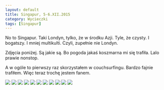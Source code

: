 ```yaml
---
layout: default
title: Singapur, 5-6.XII.2015
category: Wycieczki
tags: [Singapur]
---
```


No to Singapur. Taki Londyn, tylko, że w środku Azji. Tyle, że czysty. I bogatszy. I mniej multikulti. Czyli, zupełnie nie Londyn. 

Zdjęcia poniżej. Są jakie są. Bo pogoda jakaś koszmarna mi się trafiła. Lalo prawie nonstop. 

A w ogóle to pierwszy raz skorzystałem w couchsurfingu. Bardzo fajnie trafiłem. Więc teraz trochę jestem fanem.

<img src='https://lh3.googleusercontent.com/2gxzj5F1dCJpqsOfm0LoDWLyu96KKPtgAwfgLPkuB1E_-ANG2SBSTs_lb74aQcmKxUhcBiNf-WYF7ThdyuSHaujsGwwD06mRrsB6YTgEym_ofFD9Adzt_WL3XhV6Sg3ZCohaKoavVuOGwVSyvEdZpzD7EuE9VuvVYYtwEqn9FcId0xTaOJGfPzaMTlNCaH13bpBUt-thlJG7Wmz_2eFcWS-P7oEXZkugoCc2bx9aaF48WBXgqPutHhtGnJKMggJKwoHMjlUtcqF5q0FfP9QtmsamhvRVrAZCac33VQv8umz6O5EUXg8v03poI1lanHRpA793GS_9_9cu8SOoSvvbtM6G-dfhtfuQZIJ1xnr6Npflx8nXPWjLLJcGF1YRwnuoc20FG69HC3X_L9Tb7SUP_QLoGvm3qCeQVXhmYmewSoqyejP076epyYdVLdcX7o4LBV_NX1zp9wu-qEO4jE5ywWPynFYQrL8mqH-YgySJ--4-eji-mUMdBb8I_W4xIMbrLw6EzbQEidxsC9KmFk4l46Vmy16hhEMLLUWRbE8vn3KB=w9999-h9999-no' srcset='https://lh3.googleusercontent.com/2gxzj5F1dCJpqsOfm0LoDWLyu96KKPtgAwfgLPkuB1E_-ANG2SBSTs_lb74aQcmKxUhcBiNf-WYF7ThdyuSHaujsGwwD06mRrsB6YTgEym_ofFD9Adzt_WL3XhV6Sg3ZCohaKoavVuOGwVSyvEdZpzD7EuE9VuvVYYtwEqn9FcId0xTaOJGfPzaMTlNCaH13bpBUt-thlJG7Wmz_2eFcWS-P7oEXZkugoCc2bx9aaF48WBXgqPutHhtGnJKMggJKwoHMjlUtcqF5q0FfP9QtmsamhvRVrAZCac33VQv8umz6O5EUXg8v03poI1lanHRpA793GS_9_9cu8SOoSvvbtM6G-dfhtfuQZIJ1xnr6Npflx8nXPWjLLJcGF1YRwnuoc20FG69HC3X_L9Tb7SUP_QLoGvm3qCeQVXhmYmewSoqyejP076epyYdVLdcX7o4LBV_NX1zp9wu-qEO4jE5ywWPynFYQrL8mqH-YgySJ--4-eji-mUMdBb8I_W4xIMbrLw6EzbQEidxsC9KmFk4l46Vmy16hhEMLLUWRbE8vn3KB=w1950-h9999-no 1950w'  srcset='https://lh3.googleusercontent.com/2gxzj5F1dCJpqsOfm0LoDWLyu96KKPtgAwfgLPkuB1E_-ANG2SBSTs_lb74aQcmKxUhcBiNf-WYF7ThdyuSHaujsGwwD06mRrsB6YTgEym_ofFD9Adzt_WL3XhV6Sg3ZCohaKoavVuOGwVSyvEdZpzD7EuE9VuvVYYtwEqn9FcId0xTaOJGfPzaMTlNCaH13bpBUt-thlJG7Wmz_2eFcWS-P7oEXZkugoCc2bx9aaF48WBXgqPutHhtGnJKMggJKwoHMjlUtcqF5q0FfP9QtmsamhvRVrAZCac33VQv8umz6O5EUXg8v03poI1lanHRpA793GS_9_9cu8SOoSvvbtM6G-dfhtfuQZIJ1xnr6Npflx8nXPWjLLJcGF1YRwnuoc20FG69HC3X_L9Tb7SUP_QLoGvm3qCeQVXhmYmewSoqyejP076epyYdVLdcX7o4LBV_NX1zp9wu-qEO4jE5ywWPynFYQrL8mqH-YgySJ--4-eji-mUMdBb8I_W4xIMbrLw6EzbQEidxsC9KmFk4l46Vmy16hhEMLLUWRbE8vn3KB=w1400-h9999-no 1400w' />

<img src='https://lh3.googleusercontent.com/RUeCPN7HZlvwgajqIh24vnaNmUgtreOTYSTWCER9mxXEEpFlhXRkXdPx_styE3Q7R-QAbUEPEhoNHP1MlmF2BZ-LZ_wh8ntnyTlP_2naAXLqustDscVB52zPVccE4XlqZSjSmdPsjaOLFO5CajdElje-kbi2BSr66f5p14vPUPAGrReZ30v4vzz50hXL12z_wkJ6___GoJrYXKJGUCtqZxgwrrjPDw9_JMKZGNCsZZIKR1YbnErSNN06v5gqYm8ROp_ujzHVrlDSLaUZOO211yNtECZqReepsFeopKB-7-AOaYb_QaAN6FQb99taoiOm6dlVZznsY3Jecf0yLabfaA1Gw7QBONdqcmLm4iZUAWfQACOb1RvkYp-RfzCjFyw2G5V8qrDmz4s1StkIPHvtL5nBzxAWAhcpsAraY0lXP-FgIK_JjSwxvWOx8NerWAa6vqPdy6ttDvaonTUUd_zE2kVpOWGOmXuRlyn3DYIBouOxVWz-yFeCCDO5YoFxaVQRiUPKncX_m5rk4rNAITGXJE-tZiSz6_V2RHCM-I6FUKO1=w9999-h9999-no' srcset='https://lh3.googleusercontent.com/RUeCPN7HZlvwgajqIh24vnaNmUgtreOTYSTWCER9mxXEEpFlhXRkXdPx_styE3Q7R-QAbUEPEhoNHP1MlmF2BZ-LZ_wh8ntnyTlP_2naAXLqustDscVB52zPVccE4XlqZSjSmdPsjaOLFO5CajdElje-kbi2BSr66f5p14vPUPAGrReZ30v4vzz50hXL12z_wkJ6___GoJrYXKJGUCtqZxgwrrjPDw9_JMKZGNCsZZIKR1YbnErSNN06v5gqYm8ROp_ujzHVrlDSLaUZOO211yNtECZqReepsFeopKB-7-AOaYb_QaAN6FQb99taoiOm6dlVZznsY3Jecf0yLabfaA1Gw7QBONdqcmLm4iZUAWfQACOb1RvkYp-RfzCjFyw2G5V8qrDmz4s1StkIPHvtL5nBzxAWAhcpsAraY0lXP-FgIK_JjSwxvWOx8NerWAa6vqPdy6ttDvaonTUUd_zE2kVpOWGOmXuRlyn3DYIBouOxVWz-yFeCCDO5YoFxaVQRiUPKncX_m5rk4rNAITGXJE-tZiSz6_V2RHCM-I6FUKO1=w1950-h9999-no 1950w'  srcset='https://lh3.googleusercontent.com/RUeCPN7HZlvwgajqIh24vnaNmUgtreOTYSTWCER9mxXEEpFlhXRkXdPx_styE3Q7R-QAbUEPEhoNHP1MlmF2BZ-LZ_wh8ntnyTlP_2naAXLqustDscVB52zPVccE4XlqZSjSmdPsjaOLFO5CajdElje-kbi2BSr66f5p14vPUPAGrReZ30v4vzz50hXL12z_wkJ6___GoJrYXKJGUCtqZxgwrrjPDw9_JMKZGNCsZZIKR1YbnErSNN06v5gqYm8ROp_ujzHVrlDSLaUZOO211yNtECZqReepsFeopKB-7-AOaYb_QaAN6FQb99taoiOm6dlVZznsY3Jecf0yLabfaA1Gw7QBONdqcmLm4iZUAWfQACOb1RvkYp-RfzCjFyw2G5V8qrDmz4s1StkIPHvtL5nBzxAWAhcpsAraY0lXP-FgIK_JjSwxvWOx8NerWAa6vqPdy6ttDvaonTUUd_zE2kVpOWGOmXuRlyn3DYIBouOxVWz-yFeCCDO5YoFxaVQRiUPKncX_m5rk4rNAITGXJE-tZiSz6_V2RHCM-I6FUKO1=w1400-h9999-no 1400w' />

<img src='https://lh3.googleusercontent.com/OJSz08Me5clhgYWzyRLovaCA6uSyP4GPorzlHRZI59Zkp609DPFaNRRBZs-i0W9DBF2XyyI0nvi87YCa2kreS70zGxlfLqn8wqsaorEWTWnihbYZsWE0JVT4MuQ4qErpHkR_UnHWf3RzgrzPXQBsrnEPF1bqyHI03zPU3dh6FIzwO24ZViO7rD6t3WYCM3UC9OfbPWlPFugxz5s6zbaBB1FNHFO3-MFY6cjmKGO94M5fVFTHMf7n2I0BWkPpMAp-stUXDbtfMWWl_YrUz827KxOkU8_P3RIQrbL-sNBFS8OdGxd37BCNqlEV_A0cK4wq9WLmj_SAtRa28w0Wlobdm8Utt9g8QnL-jbUxN5FCpVH-rgA8iq1Hp9vFulwbMGSE-bUavXzDK7w_YzsKYTzPkan0j6XTNqXv5YZMY-pXXiHgPmJCPonSOyFnJPbXbS_Td5MTlAjnF_BMdMGMHO-lexHHKdJkefMicLypQ-ud7x78zJ2EEGAgqRAdux1BWUoSYuPEwhBpRuX56Q2cB95KXhNaWqX7X9PYVwrVfs33gywS=w9999-h9999-no' srcset='https://lh3.googleusercontent.com/OJSz08Me5clhgYWzyRLovaCA6uSyP4GPorzlHRZI59Zkp609DPFaNRRBZs-i0W9DBF2XyyI0nvi87YCa2kreS70zGxlfLqn8wqsaorEWTWnihbYZsWE0JVT4MuQ4qErpHkR_UnHWf3RzgrzPXQBsrnEPF1bqyHI03zPU3dh6FIzwO24ZViO7rD6t3WYCM3UC9OfbPWlPFugxz5s6zbaBB1FNHFO3-MFY6cjmKGO94M5fVFTHMf7n2I0BWkPpMAp-stUXDbtfMWWl_YrUz827KxOkU8_P3RIQrbL-sNBFS8OdGxd37BCNqlEV_A0cK4wq9WLmj_SAtRa28w0Wlobdm8Utt9g8QnL-jbUxN5FCpVH-rgA8iq1Hp9vFulwbMGSE-bUavXzDK7w_YzsKYTzPkan0j6XTNqXv5YZMY-pXXiHgPmJCPonSOyFnJPbXbS_Td5MTlAjnF_BMdMGMHO-lexHHKdJkefMicLypQ-ud7x78zJ2EEGAgqRAdux1BWUoSYuPEwhBpRuX56Q2cB95KXhNaWqX7X9PYVwrVfs33gywS=w1950-h9999-no 1950w'  srcset='https://lh3.googleusercontent.com/OJSz08Me5clhgYWzyRLovaCA6uSyP4GPorzlHRZI59Zkp609DPFaNRRBZs-i0W9DBF2XyyI0nvi87YCa2kreS70zGxlfLqn8wqsaorEWTWnihbYZsWE0JVT4MuQ4qErpHkR_UnHWf3RzgrzPXQBsrnEPF1bqyHI03zPU3dh6FIzwO24ZViO7rD6t3WYCM3UC9OfbPWlPFugxz5s6zbaBB1FNHFO3-MFY6cjmKGO94M5fVFTHMf7n2I0BWkPpMAp-stUXDbtfMWWl_YrUz827KxOkU8_P3RIQrbL-sNBFS8OdGxd37BCNqlEV_A0cK4wq9WLmj_SAtRa28w0Wlobdm8Utt9g8QnL-jbUxN5FCpVH-rgA8iq1Hp9vFulwbMGSE-bUavXzDK7w_YzsKYTzPkan0j6XTNqXv5YZMY-pXXiHgPmJCPonSOyFnJPbXbS_Td5MTlAjnF_BMdMGMHO-lexHHKdJkefMicLypQ-ud7x78zJ2EEGAgqRAdux1BWUoSYuPEwhBpRuX56Q2cB95KXhNaWqX7X9PYVwrVfs33gywS=w1400-h9999-no 1400w' />

<img src='https://lh3.googleusercontent.com/lidEN2PBKEwDtCSYjDRllfzlewGAxACdb1NjyedOqyg6Rz65OPPQ04zrAmePrWy3Bx43dwSFsog3wJEkyoLDH5fmkOYZb9VWZ0MgrJ1lym7z27fsdd173u4qEocSot4-st5SrrwJphkKw1GY9KUxT8MzXjzTNomVDt8jxD3gJeljirUKhpyGm6dS8C-dxMA5qvtG2SkcTM9XZxQhsRwp4GLBVixBx66NyoTpDSEalnHp_RW6xP2eAoz5UM0qzq49NhUd5uQaXY8rkmZz2G1LlsBsLa0vFp2OtCVlqjqthW4myZt-bnmZdnsl1qp1bFS-X4Boh02_kdaGJmTI08wLwW2jEpg4pneLl6tBBH8t_EyehyYJwPmJ6FDbOIwVWcGzUBtn3NBur_hMXMZY0OwQOHnQFd6yiST4uSB9KzYZA-nI2pBzOwMs_hsuLVu6iRH6HpGHQ_43MBZ5PhG9XaWpoUDicjdzlSVhiNZQsDU83fjDt8FZBUnp-Rkdv7S9IoE7Tjz7WxtyyScDkpm-OnpKN3uKiRbZF-GLscAd-RC7x74F=w9999-h9999-no' srcset='https://lh3.googleusercontent.com/lidEN2PBKEwDtCSYjDRllfzlewGAxACdb1NjyedOqyg6Rz65OPPQ04zrAmePrWy3Bx43dwSFsog3wJEkyoLDH5fmkOYZb9VWZ0MgrJ1lym7z27fsdd173u4qEocSot4-st5SrrwJphkKw1GY9KUxT8MzXjzTNomVDt8jxD3gJeljirUKhpyGm6dS8C-dxMA5qvtG2SkcTM9XZxQhsRwp4GLBVixBx66NyoTpDSEalnHp_RW6xP2eAoz5UM0qzq49NhUd5uQaXY8rkmZz2G1LlsBsLa0vFp2OtCVlqjqthW4myZt-bnmZdnsl1qp1bFS-X4Boh02_kdaGJmTI08wLwW2jEpg4pneLl6tBBH8t_EyehyYJwPmJ6FDbOIwVWcGzUBtn3NBur_hMXMZY0OwQOHnQFd6yiST4uSB9KzYZA-nI2pBzOwMs_hsuLVu6iRH6HpGHQ_43MBZ5PhG9XaWpoUDicjdzlSVhiNZQsDU83fjDt8FZBUnp-Rkdv7S9IoE7Tjz7WxtyyScDkpm-OnpKN3uKiRbZF-GLscAd-RC7x74F=w1950-h9999-no 1950w'  srcset='https://lh3.googleusercontent.com/lidEN2PBKEwDtCSYjDRllfzlewGAxACdb1NjyedOqyg6Rz65OPPQ04zrAmePrWy3Bx43dwSFsog3wJEkyoLDH5fmkOYZb9VWZ0MgrJ1lym7z27fsdd173u4qEocSot4-st5SrrwJphkKw1GY9KUxT8MzXjzTNomVDt8jxD3gJeljirUKhpyGm6dS8C-dxMA5qvtG2SkcTM9XZxQhsRwp4GLBVixBx66NyoTpDSEalnHp_RW6xP2eAoz5UM0qzq49NhUd5uQaXY8rkmZz2G1LlsBsLa0vFp2OtCVlqjqthW4myZt-bnmZdnsl1qp1bFS-X4Boh02_kdaGJmTI08wLwW2jEpg4pneLl6tBBH8t_EyehyYJwPmJ6FDbOIwVWcGzUBtn3NBur_hMXMZY0OwQOHnQFd6yiST4uSB9KzYZA-nI2pBzOwMs_hsuLVu6iRH6HpGHQ_43MBZ5PhG9XaWpoUDicjdzlSVhiNZQsDU83fjDt8FZBUnp-Rkdv7S9IoE7Tjz7WxtyyScDkpm-OnpKN3uKiRbZF-GLscAd-RC7x74F=w1400-h9999-no 1400w' />

<img src='https://lh3.googleusercontent.com/PXorZN6iIpUce7GmgBdz0dYKTcPdajNADa-jgtvLLlHedF8uEqQf4Qh7l0D_MCkKyMm1kyWWYrKJFfgR7cOhGFQA85YJWUFmb8OKOosOJdGjhrzGgsmUUuDZwHSbzscxvlzqjnyNQQoDCkN1jvhgzD0Ltl58bDQGVg4A-KfcEPgDkVUkChWseNA_Sog77jhIKPQUZCX4jfw7c2DSdGTw4J1G0MKbFwmekXOvGXOpahsNH-3vSD4d92T-34vnuUioVjqfMULAWXfnJ6-m66Q4BGrVUOjFf4xMSE2AxkWsR1wuSDAqCzA7PDjb50h74a9hzZTuzCDsP_ANeU7E3hF3lQojG5r1yK0m4V-1th_f2geO8rKws0LF72OQbl08Pm8qYbhnKyXfDQlabg8o5s4hCJyKtzoAEL0Cm2BZzqWUCNZihhIo58h0vVp7C_7magh6whjUA7LFW6Q3FSX0aRLT_iPZvBPtlNO9gEra7OWhrlZFQAsr4EV4YyS2rtKtVqd4rbj6sd75_WBzkvOahV8326wOoksLMqQzg8l1T9AXC0Ea=w9999-h9999-no' srcset='https://lh3.googleusercontent.com/PXorZN6iIpUce7GmgBdz0dYKTcPdajNADa-jgtvLLlHedF8uEqQf4Qh7l0D_MCkKyMm1kyWWYrKJFfgR7cOhGFQA85YJWUFmb8OKOosOJdGjhrzGgsmUUuDZwHSbzscxvlzqjnyNQQoDCkN1jvhgzD0Ltl58bDQGVg4A-KfcEPgDkVUkChWseNA_Sog77jhIKPQUZCX4jfw7c2DSdGTw4J1G0MKbFwmekXOvGXOpahsNH-3vSD4d92T-34vnuUioVjqfMULAWXfnJ6-m66Q4BGrVUOjFf4xMSE2AxkWsR1wuSDAqCzA7PDjb50h74a9hzZTuzCDsP_ANeU7E3hF3lQojG5r1yK0m4V-1th_f2geO8rKws0LF72OQbl08Pm8qYbhnKyXfDQlabg8o5s4hCJyKtzoAEL0Cm2BZzqWUCNZihhIo58h0vVp7C_7magh6whjUA7LFW6Q3FSX0aRLT_iPZvBPtlNO9gEra7OWhrlZFQAsr4EV4YyS2rtKtVqd4rbj6sd75_WBzkvOahV8326wOoksLMqQzg8l1T9AXC0Ea=w1950-h9999-no 1950w'  srcset='https://lh3.googleusercontent.com/PXorZN6iIpUce7GmgBdz0dYKTcPdajNADa-jgtvLLlHedF8uEqQf4Qh7l0D_MCkKyMm1kyWWYrKJFfgR7cOhGFQA85YJWUFmb8OKOosOJdGjhrzGgsmUUuDZwHSbzscxvlzqjnyNQQoDCkN1jvhgzD0Ltl58bDQGVg4A-KfcEPgDkVUkChWseNA_Sog77jhIKPQUZCX4jfw7c2DSdGTw4J1G0MKbFwmekXOvGXOpahsNH-3vSD4d92T-34vnuUioVjqfMULAWXfnJ6-m66Q4BGrVUOjFf4xMSE2AxkWsR1wuSDAqCzA7PDjb50h74a9hzZTuzCDsP_ANeU7E3hF3lQojG5r1yK0m4V-1th_f2geO8rKws0LF72OQbl08Pm8qYbhnKyXfDQlabg8o5s4hCJyKtzoAEL0Cm2BZzqWUCNZihhIo58h0vVp7C_7magh6whjUA7LFW6Q3FSX0aRLT_iPZvBPtlNO9gEra7OWhrlZFQAsr4EV4YyS2rtKtVqd4rbj6sd75_WBzkvOahV8326wOoksLMqQzg8l1T9AXC0Ea=w1400-h9999-no 1400w' />

<img src='https://lh3.googleusercontent.com/lmj6avIs5gftQRxpjJ5gcmm0Pw4qq0DAwkbB6UWl_lbUUG1D25nXmP0jYc2g0Fm54kjQKLwUlftcBiiGQsbly_4UdlMWKvNbMFGtHxQrOYyzZKDkLyeVt89vw7pAjVjv3VwQ4aHKuWwwgSgz0VMY00BqEPQ6q8oKaIf8gJytbwkRSBEEhi9ueQSmFJLkpHbPzqEiOHDNuvjGDmPtm8Vj_vGk_3NKfeCm3diFKazvV8Vpcby1d8XL2dIjzSSf98vBIhj41FBJhHnzTmFk62BXmMfXn1JYFH3db4x5iW0cavwV5QzHjWk2zhYPdJkfkWgOE0kCO7OhkXwy744AcSYeQtdPAodmS6VGkxn1GHK_fj4AGnRnK7V0KaKxmcRSkTYz9NT0MdKxTAjF9u9GQ8Vzi3HbVO3n8DaSSZNj8ifeHbvdkbNQ9hXGSrDOl1t3Ho2NFVGf7U5LvyWALFF9YDuxKXQq_zMTDEJUP8NQIf1YCVbtziRLSk9pYK0QjDcawei_Xgdp-qvbxOWpdijVMqqB6JYINcyjoaOjUM1jl9sWnRSz=w9999-h9999-no' srcset='https://lh3.googleusercontent.com/lmj6avIs5gftQRxpjJ5gcmm0Pw4qq0DAwkbB6UWl_lbUUG1D25nXmP0jYc2g0Fm54kjQKLwUlftcBiiGQsbly_4UdlMWKvNbMFGtHxQrOYyzZKDkLyeVt89vw7pAjVjv3VwQ4aHKuWwwgSgz0VMY00BqEPQ6q8oKaIf8gJytbwkRSBEEhi9ueQSmFJLkpHbPzqEiOHDNuvjGDmPtm8Vj_vGk_3NKfeCm3diFKazvV8Vpcby1d8XL2dIjzSSf98vBIhj41FBJhHnzTmFk62BXmMfXn1JYFH3db4x5iW0cavwV5QzHjWk2zhYPdJkfkWgOE0kCO7OhkXwy744AcSYeQtdPAodmS6VGkxn1GHK_fj4AGnRnK7V0KaKxmcRSkTYz9NT0MdKxTAjF9u9GQ8Vzi3HbVO3n8DaSSZNj8ifeHbvdkbNQ9hXGSrDOl1t3Ho2NFVGf7U5LvyWALFF9YDuxKXQq_zMTDEJUP8NQIf1YCVbtziRLSk9pYK0QjDcawei_Xgdp-qvbxOWpdijVMqqB6JYINcyjoaOjUM1jl9sWnRSz=w1950-h9999-no 1950w'  srcset='https://lh3.googleusercontent.com/lmj6avIs5gftQRxpjJ5gcmm0Pw4qq0DAwkbB6UWl_lbUUG1D25nXmP0jYc2g0Fm54kjQKLwUlftcBiiGQsbly_4UdlMWKvNbMFGtHxQrOYyzZKDkLyeVt89vw7pAjVjv3VwQ4aHKuWwwgSgz0VMY00BqEPQ6q8oKaIf8gJytbwkRSBEEhi9ueQSmFJLkpHbPzqEiOHDNuvjGDmPtm8Vj_vGk_3NKfeCm3diFKazvV8Vpcby1d8XL2dIjzSSf98vBIhj41FBJhHnzTmFk62BXmMfXn1JYFH3db4x5iW0cavwV5QzHjWk2zhYPdJkfkWgOE0kCO7OhkXwy744AcSYeQtdPAodmS6VGkxn1GHK_fj4AGnRnK7V0KaKxmcRSkTYz9NT0MdKxTAjF9u9GQ8Vzi3HbVO3n8DaSSZNj8ifeHbvdkbNQ9hXGSrDOl1t3Ho2NFVGf7U5LvyWALFF9YDuxKXQq_zMTDEJUP8NQIf1YCVbtziRLSk9pYK0QjDcawei_Xgdp-qvbxOWpdijVMqqB6JYINcyjoaOjUM1jl9sWnRSz=w1400-h9999-no 1400w' />

<img src='https://lh3.googleusercontent.com/1NHI5JdEokXSCti7NTm_2Q4TxKRlRftLBJubfC1xIO_G6c5i93nk11Zne4R5CDA15-IAg_p_h3qwsNOAx_vTTDyV3niMv4WeoqWuN02k2Ajv34xsNO3Lr5u51_P9GEhItW2giZPU-GHO7P7aZjVLtj2rKPUl_UF2BXlrg9owk0X062Z8gSaiUAufPjR-tuXT7jWrKqxRMPAoRNyyj5DoHPmpdc8HY3zJnMUngZGHi9i6oJ8ED6leV0NkgNuNUaDcJExSLMxbVKXFO8KPP1l0ngJLLEFtpLlZlMQp7duF0OAa_T69-t6jy0Ivxh860EFYxIGYd-6rC0dIuVPia98_DrD1YG9h-sMM6FLnubUFfstX-pw2_0yVBjJ1-oP8QJUzCTLzs_VuskO--mPGvx4Yu0S3Wm1OKe5RhgzhA8dnX-hGHWJt5raolyiX5oUOnKQxb8VHC7_0_q0DlJytluawiHBGpfOoCKDoAOIeaNz58GTtaMyl7AVlqtSuPEhVEoFnFL7ncKU16aC9kF5v3v6fFrk1NNBhkrA9dYWJBxFAo_Jg=w9999-h9999-no' srcset='https://lh3.googleusercontent.com/1NHI5JdEokXSCti7NTm_2Q4TxKRlRftLBJubfC1xIO_G6c5i93nk11Zne4R5CDA15-IAg_p_h3qwsNOAx_vTTDyV3niMv4WeoqWuN02k2Ajv34xsNO3Lr5u51_P9GEhItW2giZPU-GHO7P7aZjVLtj2rKPUl_UF2BXlrg9owk0X062Z8gSaiUAufPjR-tuXT7jWrKqxRMPAoRNyyj5DoHPmpdc8HY3zJnMUngZGHi9i6oJ8ED6leV0NkgNuNUaDcJExSLMxbVKXFO8KPP1l0ngJLLEFtpLlZlMQp7duF0OAa_T69-t6jy0Ivxh860EFYxIGYd-6rC0dIuVPia98_DrD1YG9h-sMM6FLnubUFfstX-pw2_0yVBjJ1-oP8QJUzCTLzs_VuskO--mPGvx4Yu0S3Wm1OKe5RhgzhA8dnX-hGHWJt5raolyiX5oUOnKQxb8VHC7_0_q0DlJytluawiHBGpfOoCKDoAOIeaNz58GTtaMyl7AVlqtSuPEhVEoFnFL7ncKU16aC9kF5v3v6fFrk1NNBhkrA9dYWJBxFAo_Jg=w1950-h9999-no 1950w'  srcset='https://lh3.googleusercontent.com/1NHI5JdEokXSCti7NTm_2Q4TxKRlRftLBJubfC1xIO_G6c5i93nk11Zne4R5CDA15-IAg_p_h3qwsNOAx_vTTDyV3niMv4WeoqWuN02k2Ajv34xsNO3Lr5u51_P9GEhItW2giZPU-GHO7P7aZjVLtj2rKPUl_UF2BXlrg9owk0X062Z8gSaiUAufPjR-tuXT7jWrKqxRMPAoRNyyj5DoHPmpdc8HY3zJnMUngZGHi9i6oJ8ED6leV0NkgNuNUaDcJExSLMxbVKXFO8KPP1l0ngJLLEFtpLlZlMQp7duF0OAa_T69-t6jy0Ivxh860EFYxIGYd-6rC0dIuVPia98_DrD1YG9h-sMM6FLnubUFfstX-pw2_0yVBjJ1-oP8QJUzCTLzs_VuskO--mPGvx4Yu0S3Wm1OKe5RhgzhA8dnX-hGHWJt5raolyiX5oUOnKQxb8VHC7_0_q0DlJytluawiHBGpfOoCKDoAOIeaNz58GTtaMyl7AVlqtSuPEhVEoFnFL7ncKU16aC9kF5v3v6fFrk1NNBhkrA9dYWJBxFAo_Jg=w1400-h9999-no 1400w' />

<img src='https://lh3.googleusercontent.com/Rh33BnCX9w_L5cuYdblAo7Il_S4gpy57DA2G14gHHUBJtX8b8YmgNdxSKRMYG0OK9-vptMgPq2omuZ_Htg3ZbEHqfMk5zGJvHXXUiy9Mm9O2tTtmZIjV5WPZA3dJ0WM4xFXqSQLL6ILRSAlfpHXeJZ2rPsU5dtQ1FRNkAp53VoimDY1StiDbNo8TkdaIXVjbpNMkMvJ248CeapE7tBG2hH4UBFybzraza_FuIBo_zFQGZ7615NZQa793ySXATRaEax8auPCpt-M9-9NZaSaQ3HKfdY6ixpXc5QaBnwc5S4WNJbLf3CR19E6fijx9NPHpAa-QQDfr9ogYJKr-pbcyd6QN-P7dv1Yovqv2PNUxC6JMM9DKjzd2iS9yBAgrp9iKz1xdU7Oio_CA8lrJhkRabu10X0rzBDmSAQJtPFnYiZIAybENReGSLRmlzn84R4JIgFmd809qvRRAduBdQGPyE5COsW4fzkfvdXLYW_sVqMNI-ZXTo1ZM90gIyzdMOqYYOOz4oTkcY59rN-8JD_E6yXgE7Ne-nfXEwYc_RaOuA1wl=w9999-h9999-no' srcset='https://lh3.googleusercontent.com/Rh33BnCX9w_L5cuYdblAo7Il_S4gpy57DA2G14gHHUBJtX8b8YmgNdxSKRMYG0OK9-vptMgPq2omuZ_Htg3ZbEHqfMk5zGJvHXXUiy9Mm9O2tTtmZIjV5WPZA3dJ0WM4xFXqSQLL6ILRSAlfpHXeJZ2rPsU5dtQ1FRNkAp53VoimDY1StiDbNo8TkdaIXVjbpNMkMvJ248CeapE7tBG2hH4UBFybzraza_FuIBo_zFQGZ7615NZQa793ySXATRaEax8auPCpt-M9-9NZaSaQ3HKfdY6ixpXc5QaBnwc5S4WNJbLf3CR19E6fijx9NPHpAa-QQDfr9ogYJKr-pbcyd6QN-P7dv1Yovqv2PNUxC6JMM9DKjzd2iS9yBAgrp9iKz1xdU7Oio_CA8lrJhkRabu10X0rzBDmSAQJtPFnYiZIAybENReGSLRmlzn84R4JIgFmd809qvRRAduBdQGPyE5COsW4fzkfvdXLYW_sVqMNI-ZXTo1ZM90gIyzdMOqYYOOz4oTkcY59rN-8JD_E6yXgE7Ne-nfXEwYc_RaOuA1wl=w1950-h9999-no 1950w'  srcset='https://lh3.googleusercontent.com/Rh33BnCX9w_L5cuYdblAo7Il_S4gpy57DA2G14gHHUBJtX8b8YmgNdxSKRMYG0OK9-vptMgPq2omuZ_Htg3ZbEHqfMk5zGJvHXXUiy9Mm9O2tTtmZIjV5WPZA3dJ0WM4xFXqSQLL6ILRSAlfpHXeJZ2rPsU5dtQ1FRNkAp53VoimDY1StiDbNo8TkdaIXVjbpNMkMvJ248CeapE7tBG2hH4UBFybzraza_FuIBo_zFQGZ7615NZQa793ySXATRaEax8auPCpt-M9-9NZaSaQ3HKfdY6ixpXc5QaBnwc5S4WNJbLf3CR19E6fijx9NPHpAa-QQDfr9ogYJKr-pbcyd6QN-P7dv1Yovqv2PNUxC6JMM9DKjzd2iS9yBAgrp9iKz1xdU7Oio_CA8lrJhkRabu10X0rzBDmSAQJtPFnYiZIAybENReGSLRmlzn84R4JIgFmd809qvRRAduBdQGPyE5COsW4fzkfvdXLYW_sVqMNI-ZXTo1ZM90gIyzdMOqYYOOz4oTkcY59rN-8JD_E6yXgE7Ne-nfXEwYc_RaOuA1wl=w1400-h9999-no 1400w' />

<img src='https://lh3.googleusercontent.com/q44tNe7dyzMMAS0OJytFG7bbssQduM9QIzGI-zz8E52TGVebQ49_mnsagMyToxcoRJ5oqdtG8EYAM3BuklgiwztZluFAXvxn0IRn5TECYzMeNNUVSvEtyMl4YtMpoxYSmtvjsZpofDNuRT0E9tXtafFfylm0K2YLGESLcxfEgd8pR_jqn_qFk0dGyhaN92ynsQEG_yU7YbP7Y8gfru27SX9s-O6SunQ3wpXvUDnhzzpc0fqX2cyA-QkjXl0AcIOGyOoCLRrHyKSH27eaYVxnjERmtoJQS0ba87x7Bc_piDakD3RaPSYdvNoUfjnVrlNSusr9pyOHXL0tCrgL7tXExka--STFBWaNJsNTA4yW2QyqVFfg1Y09yuG0j_9dx0-G5S0hOzmVb2FocFGwjPhXI5k5UxdUNa3svlu14VinkdOMP-SWDQMGJC7FIkUMh40kWhYV-HwmMHpTtUASwIpcUyhr0P-moRpu_moQHyRE3GCR55GHijtFtcGH_cG7dJvSmgu70XywNIJooyqgFLuWvQYm4tQULNNyuZ5PABRVxG5g=w9999-h9999-no' srcset='https://lh3.googleusercontent.com/q44tNe7dyzMMAS0OJytFG7bbssQduM9QIzGI-zz8E52TGVebQ49_mnsagMyToxcoRJ5oqdtG8EYAM3BuklgiwztZluFAXvxn0IRn5TECYzMeNNUVSvEtyMl4YtMpoxYSmtvjsZpofDNuRT0E9tXtafFfylm0K2YLGESLcxfEgd8pR_jqn_qFk0dGyhaN92ynsQEG_yU7YbP7Y8gfru27SX9s-O6SunQ3wpXvUDnhzzpc0fqX2cyA-QkjXl0AcIOGyOoCLRrHyKSH27eaYVxnjERmtoJQS0ba87x7Bc_piDakD3RaPSYdvNoUfjnVrlNSusr9pyOHXL0tCrgL7tXExka--STFBWaNJsNTA4yW2QyqVFfg1Y09yuG0j_9dx0-G5S0hOzmVb2FocFGwjPhXI5k5UxdUNa3svlu14VinkdOMP-SWDQMGJC7FIkUMh40kWhYV-HwmMHpTtUASwIpcUyhr0P-moRpu_moQHyRE3GCR55GHijtFtcGH_cG7dJvSmgu70XywNIJooyqgFLuWvQYm4tQULNNyuZ5PABRVxG5g=w1950-h9999-no 1950w'  srcset='https://lh3.googleusercontent.com/q44tNe7dyzMMAS0OJytFG7bbssQduM9QIzGI-zz8E52TGVebQ49_mnsagMyToxcoRJ5oqdtG8EYAM3BuklgiwztZluFAXvxn0IRn5TECYzMeNNUVSvEtyMl4YtMpoxYSmtvjsZpofDNuRT0E9tXtafFfylm0K2YLGESLcxfEgd8pR_jqn_qFk0dGyhaN92ynsQEG_yU7YbP7Y8gfru27SX9s-O6SunQ3wpXvUDnhzzpc0fqX2cyA-QkjXl0AcIOGyOoCLRrHyKSH27eaYVxnjERmtoJQS0ba87x7Bc_piDakD3RaPSYdvNoUfjnVrlNSusr9pyOHXL0tCrgL7tXExka--STFBWaNJsNTA4yW2QyqVFfg1Y09yuG0j_9dx0-G5S0hOzmVb2FocFGwjPhXI5k5UxdUNa3svlu14VinkdOMP-SWDQMGJC7FIkUMh40kWhYV-HwmMHpTtUASwIpcUyhr0P-moRpu_moQHyRE3GCR55GHijtFtcGH_cG7dJvSmgu70XywNIJooyqgFLuWvQYm4tQULNNyuZ5PABRVxG5g=w1400-h9999-no 1400w' />

<img src='https://lh3.googleusercontent.com/HExjlMSbU3h-yz0NrlffW-ht5E9rlFW92aFbj-ftIf_YynObvoZ6NCQUK1wkV9EiXU_8bgkJAbpsIFbvmE_G7hU31QJQ8iwtguGrtARfjX-jqHc_TUkpWwimATN4xKyjiaz8RIna10nPlP4tKhpxA5JbPQlSUokftVmcm-tAeWaG64GmxyPXLBYREOmwmSCuvvK4iHrnF1R9HZpm6KT1ueJdNl7bQY2yK33OSLZTK9w1wUEB0C1IG1ZsnX5GHfgOeIIJUFBR-pxSJT-6wNFutd3Os62rN-PQ52iHMe5Wnp__LUqmkHozd_WnltsBMeL3RtIhJ5TUwXa4VXiQzFnsJYKk19Juo16cXjkrBZ9IFS1k5Xt6DLDCi692fxmefu2pUCe3XC4K5zv9Ed_UeB2k-buOYOQtDczFw5Y9SLS8jKRKy9Po7T6KDpX28d4of-alzMb1xeOzVOaPM--ReThhP763aXRGOMcT3_Qc25z1irGTbSIz5JOTCikZ3Fm2RGcW9fThF5PylK0HsqTP71nS9Bz4XQBR8YiwrNs3kAe1Bc3Q=w9999-h9999-no' srcset='https://lh3.googleusercontent.com/HExjlMSbU3h-yz0NrlffW-ht5E9rlFW92aFbj-ftIf_YynObvoZ6NCQUK1wkV9EiXU_8bgkJAbpsIFbvmE_G7hU31QJQ8iwtguGrtARfjX-jqHc_TUkpWwimATN4xKyjiaz8RIna10nPlP4tKhpxA5JbPQlSUokftVmcm-tAeWaG64GmxyPXLBYREOmwmSCuvvK4iHrnF1R9HZpm6KT1ueJdNl7bQY2yK33OSLZTK9w1wUEB0C1IG1ZsnX5GHfgOeIIJUFBR-pxSJT-6wNFutd3Os62rN-PQ52iHMe5Wnp__LUqmkHozd_WnltsBMeL3RtIhJ5TUwXa4VXiQzFnsJYKk19Juo16cXjkrBZ9IFS1k5Xt6DLDCi692fxmefu2pUCe3XC4K5zv9Ed_UeB2k-buOYOQtDczFw5Y9SLS8jKRKy9Po7T6KDpX28d4of-alzMb1xeOzVOaPM--ReThhP763aXRGOMcT3_Qc25z1irGTbSIz5JOTCikZ3Fm2RGcW9fThF5PylK0HsqTP71nS9Bz4XQBR8YiwrNs3kAe1Bc3Q=w1950-h9999-no 1950w'  srcset='https://lh3.googleusercontent.com/HExjlMSbU3h-yz0NrlffW-ht5E9rlFW92aFbj-ftIf_YynObvoZ6NCQUK1wkV9EiXU_8bgkJAbpsIFbvmE_G7hU31QJQ8iwtguGrtARfjX-jqHc_TUkpWwimATN4xKyjiaz8RIna10nPlP4tKhpxA5JbPQlSUokftVmcm-tAeWaG64GmxyPXLBYREOmwmSCuvvK4iHrnF1R9HZpm6KT1ueJdNl7bQY2yK33OSLZTK9w1wUEB0C1IG1ZsnX5GHfgOeIIJUFBR-pxSJT-6wNFutd3Os62rN-PQ52iHMe5Wnp__LUqmkHozd_WnltsBMeL3RtIhJ5TUwXa4VXiQzFnsJYKk19Juo16cXjkrBZ9IFS1k5Xt6DLDCi692fxmefu2pUCe3XC4K5zv9Ed_UeB2k-buOYOQtDczFw5Y9SLS8jKRKy9Po7T6KDpX28d4of-alzMb1xeOzVOaPM--ReThhP763aXRGOMcT3_Qc25z1irGTbSIz5JOTCikZ3Fm2RGcW9fThF5PylK0HsqTP71nS9Bz4XQBR8YiwrNs3kAe1Bc3Q=w1400-h9999-no 1400w' />

<img src='https://lh3.googleusercontent.com/TCjGSuAGDMFIzjFgrqQ1MriPxrGss2ldiGv6itPIuzR6Ijr1vkbk1UTzJOR0pzUHpQKTWeC0CsajETjLHZqDZDnQeYAUWkw7I87riCpLFWQcMIYE-UbWwFTBDxxpX2iCnfLWLE5awDpjNIWP7x04KriT0mRHeV0G4_QH0GCmJvVVpdh9212kG1g4zQ7bSPWuh4tEtjyEWoSutbn4RM2YcwPqFqgiJFepsyseuWeBODDly9REA07zB66WxH1UVHE0qU0hbj3cBaGa8rZteCWVL5sYTQTzwHo5JuCUJTTSVjiK_q5agRXBnQcSeT2w4htBTTKP2JQrGcf6WWHt4rZK4XjWPjXy5q57AA-uVWy3SH0u5F_TjnremAS-iWWYU4t3WrIy-o1bFilxdE5up-EebGzSBn1J5n_irWZhYQYmN2y2UR8xPpjuXpYHUPhl3CYy1zfJgb77icUXfiAGs8CUDlIOHE4oJo0RLlTgbOZbH8BtiTs-ecVxaVhi8uH5wqSCNlgylWaQo1GhUKTotaLeeDeAsvlcVjd4Z4_9kZ8n8s5P=w9999-h9999-no' srcset='https://lh3.googleusercontent.com/TCjGSuAGDMFIzjFgrqQ1MriPxrGss2ldiGv6itPIuzR6Ijr1vkbk1UTzJOR0pzUHpQKTWeC0CsajETjLHZqDZDnQeYAUWkw7I87riCpLFWQcMIYE-UbWwFTBDxxpX2iCnfLWLE5awDpjNIWP7x04KriT0mRHeV0G4_QH0GCmJvVVpdh9212kG1g4zQ7bSPWuh4tEtjyEWoSutbn4RM2YcwPqFqgiJFepsyseuWeBODDly9REA07zB66WxH1UVHE0qU0hbj3cBaGa8rZteCWVL5sYTQTzwHo5JuCUJTTSVjiK_q5agRXBnQcSeT2w4htBTTKP2JQrGcf6WWHt4rZK4XjWPjXy5q57AA-uVWy3SH0u5F_TjnremAS-iWWYU4t3WrIy-o1bFilxdE5up-EebGzSBn1J5n_irWZhYQYmN2y2UR8xPpjuXpYHUPhl3CYy1zfJgb77icUXfiAGs8CUDlIOHE4oJo0RLlTgbOZbH8BtiTs-ecVxaVhi8uH5wqSCNlgylWaQo1GhUKTotaLeeDeAsvlcVjd4Z4_9kZ8n8s5P=w1950-h9999-no 1950w'  srcset='https://lh3.googleusercontent.com/TCjGSuAGDMFIzjFgrqQ1MriPxrGss2ldiGv6itPIuzR6Ijr1vkbk1UTzJOR0pzUHpQKTWeC0CsajETjLHZqDZDnQeYAUWkw7I87riCpLFWQcMIYE-UbWwFTBDxxpX2iCnfLWLE5awDpjNIWP7x04KriT0mRHeV0G4_QH0GCmJvVVpdh9212kG1g4zQ7bSPWuh4tEtjyEWoSutbn4RM2YcwPqFqgiJFepsyseuWeBODDly9REA07zB66WxH1UVHE0qU0hbj3cBaGa8rZteCWVL5sYTQTzwHo5JuCUJTTSVjiK_q5agRXBnQcSeT2w4htBTTKP2JQrGcf6WWHt4rZK4XjWPjXy5q57AA-uVWy3SH0u5F_TjnremAS-iWWYU4t3WrIy-o1bFilxdE5up-EebGzSBn1J5n_irWZhYQYmN2y2UR8xPpjuXpYHUPhl3CYy1zfJgb77icUXfiAGs8CUDlIOHE4oJo0RLlTgbOZbH8BtiTs-ecVxaVhi8uH5wqSCNlgylWaQo1GhUKTotaLeeDeAsvlcVjd4Z4_9kZ8n8s5P=w1400-h9999-no 1400w' />

